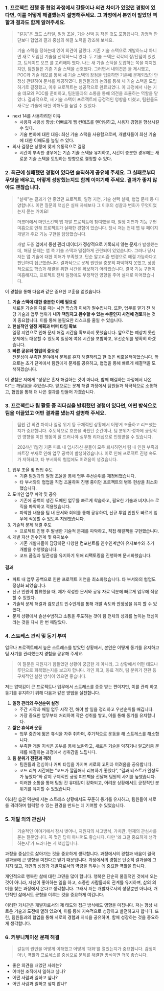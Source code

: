 ### 1.  프로젝트 진행 중 협업 과정에서 갈등이나 의견 차이가 있었던 경험이 있다면, 이를 어떻게 해결했는지 설명해주세요. 그 과정에서 본인이 맡았던 역할과 결과도 함께 알려주세요.

> "갈등"은 코드 스타일, 일정 조율, 기술 선택 등 작은 것도 포함됩니다. 감정적 판단보다 협업과 결과 중심의 해결 노력을 강조해 보세요.

> 기술 스택을 정하는데 있어 의견이 달랐다. 기존 기술 스택으로 개발하느냐 아니면 새로 도입된 기술을 선택하느냐 였다. 두 기술 스택은 각각의 장/단점이 있었고, 트레이드 오프 를 고려해야 했다. 나는 새 기술 스택을 도입하는 쪽을 지지했지만, 팀원들은 기존 기술 스택을 선호했다. 그러면서 내의견은 을 제시했고, POC와 기술 데모를 통해 새 기술 스택의 장점을 입증하면 기존에 문제되었던 안정성 관련하여 문서를 제공하였다. 팀원들과의 논의를 통해 새 기술 스택을 도입하기로 결정했고, 이후 프로젝트는 성공적으로 완료되었다. 이 과정에서 나는 기술 데모와 POC를 준비하고, 팀원들과의 소통을 통해 의견을 조율하는 역할을 맡았다. 결과적으로, 새 기술 스택이 프로젝트에 긍정적인 영향을 미쳤고, 팀원들도 새로운 기술에 대한 이해도를 높일 수 있었다.

- next 14를 사용하려던 이유
	- 사용자 사용성 향상: 더빠르게 웹 컨테츠를 렌더링하고, 사용자 경험을 향상시킬 수 있다.
	- 기술 변화에 대한 대응: 최신 기술 스택을 사용함으로써, 개발자들이 최신 기술에 대한 이해도를 높일 수 있다.
- 의사 결정은 상황에 맞게 유동적으로 결정 
	- 시간이 부족한 경우에는 기존 기술 스택을 유지하고, 시간이 충분한 경우에는 새로운 기술 스택을 도입하는 방향으로 결정할 수 있다.

### 2. 최근에 실패했던 경험이 있다면 솔직하게 공유해 주세요. 그 실패로부터 무엇을 배우고, 어떻게 성장했는지도 함께 이야기해 주세요. 결과가 좋지 않아도 괜찮습니다.

> "실패"는 결과가 안 좋았던 프로젝트, 일정 지연, 기술 선택 실패, 협업 문제 등 다양합니다. 이런 질문의 핵심은 실패 자체보다 그 이후의 성찰과 변화가 무엇이었는지 묻는 거예요!

> 더코더에서 마인스킨팩 앱 개발 프로젝트에 참여했을 때, 일정 지연과 기능 구현 미흡으로 인해 프로젝트가 실패한 경험이 있습니다. 당시 저는 전체 앱 뷰 페이지 개발과 주요 기능 구현을 담당했습니다.
> 
> 개발 도중 **앱에서 동선 관리 데이터가 정상적으로 기록되지 않는 문제**가 발생했는데, 해당 문제는 앱 쪽 기술 스택과 밀접하게 관련되어 있었습니다. 그러나 당시 저는 앱 기술에 대한 이해가 부족했고, 단순 알고리즘 변경으로 해결 가능하다고 판단하여 접근했습니다. 결과적으로 문제 원인을 충분히 파악하지 못했고, 상황적으로도 학습과 해결을 위한 시간을 확보하기 어려웠습니다. 결국 기능 구현이 미흡해지고, 프로젝트 전체 일정에도 부정적인 영향을 주어 실패로 이어졌습니다.

이 경험을 통해 다음과 같은 중요한 교훈을 얻었습니다.
1. **기술 스택에 대한 충분한 이해 필요성**  
    새로운 기술을 다룰 때는 사전 학습과 이해가 필수입니다. 또한, 업무를 맡기 전 해당 기술과 업무 범위가 **내가 책임지고 완수할 수 있는 수준인지 사전에 검토**하는 것이 중요합니다. 이를 통해 불필요한 리스크를 줄일 수 있습니다.
2. **현실적인 일정 계획과 버퍼 타임 확보**  
    일정 지연으로 인해 문제 해결 시간을 확보하지 못했습니다. 앞으로는 예상치 못한 문제에도 대응할 수 있도록 일정에 여유 시간을 포함하고, 우선순위를 명확히 하겠습니다.
3. **빠른 공유와 협업의 중요성**  
    전문성이 부족한 분야에서 문제를 혼자 해결하려고 한 것은 비효율적이었습니다. 앞으로는 초기 단계에서 팀원에게 문제를 공유하고, 협업을 통해 빠르게 해결책을 모색하겠습니다.

이 경험은 저에게 "성장은 혼자 해결하는 것이 아니라, 함께 해결하는 과정에서 나온다"는 깨달음을 주었습니다. 앞으로는 문제 해결 과정에서 팀원들과 적극적으로 소통하고, 협업을 통해 더 나은 결과를 만들어 가겠습니다.


### 3. 프로젝트나 팀 활동 중 리더십을 발휘했던 경험이 있다면, 어떤 방식으로 팀을 이끌었고 어떤 결과를 냈는지 설명해 주세요.

> 팀원 간 의견 차이나 일정 위기 등 구체적인 상황에서 어떻게 조율하고 리드했는지가 중요합니다. 주도적으로 흐름을 바꿨던 순간이나, 팀 분위기·성과에 긍정적인 영향을 미친 행동이 잘 드러나야 실무형 리더십으로 인정받을 수 있습니다.

> 2024년 1월경 기존 파트 내 입사하신 분들이 모두 퇴사하면서 팀 내 인원 부족과 파트장 부재로 인해 업무 공백이 발생하였습니다. 이로 인해 프로젝트 진행 속도가 저하되고, 타 부서와의 협업에도 어려움이 생겼습니다.

1. 업무 조율 및 협업 주도
	- 기존 팀원과의 일정 조율을 통해 업무 우선순위를 재정비했습니다.
	- 타 부서와의 협업을 직접 조율하여 진행 중이던 프로젝트의 병목 현상을 최소화했습니다.
2. 도메인 업무 파악 및 공유
	- 기존에 공백이 생긴 도메인 업무를 빠르게 학습하고, 필요한 기술과 비지니스 로직을 파악하고 적용했습니다.
	- 파악한 내용을 팀 내 문서와 회의를 통해 공유하여, 신규 투입 인원도 빠르게 업무에 적응할 수 있도록 지원했습니다.
3. 기술적 문제 해결 주도
	- 프로젝트 진행 주 발생한 기술적 문제를 파악하고, 직접 해결책을 구현했습니다.
4. 개발 자산 인수인계 및 유지보수
	- 기존 개발자들이 담당하던 다양한 컴포넌트를 인수인계받아 유지보수와 추가 개발을 수행했습니다.
	- 코드 품질과 일관성을 유지하기 위해 리팩토링을 진행하며 문서화했습니다.

#### 결과

- 파트 내 업무 공백으로 인한 프로젝트 지연을 최소화했습니다. 타 부서와의 협업도 정상화 되었습니다.
- 신규 인원이 합류했을 때, 제가 작성한 문서와 공유 자료 덕분에 빠르게 업무에 적응할 수 있었다.
- 기술적 문제 해결과 컴포넌트 인수인계를 통해 개발 속도와 안정성을 유지 할 수 있었다.
- 문제 상황에서 솔선수범하고 소통을 주도하는 것이 팀 전체의 성과를 높이는 핵심이라는 것을 다시 한 번 깨달았다.

### 4. 스트레스 관리 및 동기 부여

업무나 프로젝트에서 높은 스트레스를 받았던 상황에서, 본인은 어떻게 동기를 유지하고 팀 사기를 관리했는지 경험을 공유해 주세요.

> 이 질문은 지원자가 힘들었던 상황이 궁금한 게 아니라, 그 상황에서 어떤 태도나 루틴으로 회복했는지를 보고자 합니다. 개인 회고, 동료 격려, 팀 분위기 전환 등 구체적인 실천 방식이 있으면 좋습니다.

저는 압박감이 큰 프로젝트나 업무에서 스트레스를 종종 받는 편이지만, 이를 관리 하고 동기를 유지하기 위해 다음과 같은 방법을 실천합니다.

1. **일정 관리와 우선순위 설정**
    - 주간 시작과 매일 업무 시작 전, 해야 할 일을 정리하고 우선순위를 매깁니다.
    - 가장 중요한 업무부터 처리하여 작은 성취를 쌓고, 이를 통해 동기를 유지합니다.
2. **짧은 휴식과 운동**
    - 업무 중간에 짧은 휴식을 자주 취하며, 주기적으로 운동을 해 스트레스를 해소합니다.
    - 부족한 개발 지식은 공부를 통해 보완하고, 새로운 기술을 익히거나 알고리즘 문제를 해결하는 과정에서 성취감을 느낍니다.
3. **팀 분위기 전환과 격려**
    - 팀원들과 점심이나 커피 타임을 가지며 서로의 고민과 어려움을 공유합니다.
    - 코드 리뷰 시간에는 “코드가 깔끔해서 리뷰하기 좋았다”, “결과 테스트가 완성도가 높았다”와 같이 구체적인 긍정 피드백을 전달해 팀원의 사기를 높였습니다.
    - 이러한 소통을 통해 팀원 간 유대감이 강화되고, 어려운 상황에서도 긍정적인 분위기를 유지할 수 있었습니다.

이러한 습관 덕분에 저는 스트레스 상황에서도 꾸준히 동기를 유지하고, 팀원들이 서로를 격려하며 협력할 수 있는 환경을 만드는 데 기여할 수 있었습니다.

### 5. 개발 외의 관심사

> 기술적인 이야기에서 잠시 벗어나, 지원자의 사고방식, 가치관, 현재의 관심사를 묻는 질문입니다. 꼭 멋진 답이 아니어도 좋습니다. 다만 '왜 그걸 중요하게 생각하는지'가 드러나는 게 핵심입니다.

과정을 중심으로 삻아가는 것을 중요하게 생각합니다. 과정에서의 경험과 배움이 결국 결과물에 큰 영향을 미친다고 믿기 때문입니다. 과정에서의 경험은 단순히 결과물에 그치지 않고, 개인의 성장과 개발자로서의 역량을 키우는 데 중요한 역할을 합니다. 

개인적으로 행복한 삶에 대한 고민을 많이 합니다. 행복은 단순히 물질적인 것에서 오는 것이 아니라, 자신이 좋아하는 일을 하고, 소중한 사람들과의 관계를 유지하며, 삶의 의미를 찾는 과정에서 온다고 생각합니다. 그래서 저는 개발자로서의 성장뿐만 아니라, 개인적인 삶에서도 균형을 이루는 것을 중요하게 여깁니다.

이러한 가치관은 개발자로서의 제 태도와 접근 방식에도 영향을 미칩니다. 저는 항상 새로운 기술과 도전에 열려 있으며, 이를 통해 지속적으로 성장하고 발전하고자 합니다. 또한, 팀원들과의 협업을 통해 서로의 경험과 지식을 공유하며, 함께 성장하는 것을 중요하게 생각합니다.
### 6. 커뮤니케이션 문제 해결

> 갈등의 원인을 어떻게 이해했고 어떻게 ‘대화’를 열었는지가 중요합니다. 감정이 아닌, 역할과 프로세스를 중심으로 문제를 해결한 방식이면 더욱 좋습니다.


- 좋은 의견을 내었던 사례는?
- 어떠한 조직에서 일하고 싶나?
- 어떤 사람과 일하고 싶나?
- 어떤 사람과 일하고 싶지 않나?

 
